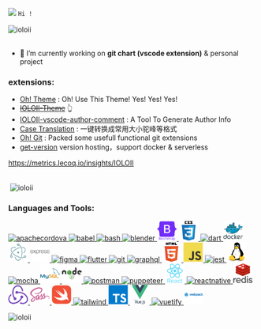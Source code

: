 <!-- ![snake gif](https://raw.githubusercontent.com/IOLOII/IOLOII/output/github-contribution-grid-snake.svg) -->
<!-- ![GitHub Snake Light](https://raw.githubusercontent.com/IOLOII/IOLOII/output/github-snake.svg#gh-light-mode-only)
![GitHub Snake dark](https://raw.githubusercontent.com/IOLOII/IOLOII/output/github-snake-dark.svg#gh-dark-mode-only) -->
<!-- ![Snake](https://raw.githubusercontent.com/IOLOII/IOLOII/output/ocean.gif) -->
<!-- ![](https://komarev.com/ghpvc/?username=IOLOII&color=blueviolet)    -->
<!-- ![IOLOII's GitHub stats](https://github-readme-stats.vercel.app/api?username=IOLOII&show_icons=true) -->
<!-- [![Imaage](https://github.com/IOLOII/IOLOII/blob/master/image.png?raw=true)](https://github.com/IOLOII) -->
<!-- ![Metrics](https://metrics.lecoq.io/IOLOII?template=classic&config.timezone=Asia%2FShanghai) -->
<!-- ![IOLOII's Most used languages](https://github-readme-stats.vercel.app/api/top-langs?username=IOLOII&show_icons=true&count_private=true&theme=gotham) -->
<!-- ![IOLOII's Most used languages](https://github-readme-stats.vercel.app/api/top-langs/?username=IOLOII&layout=compact&hide_border=true&langs_count=10) -->

<!-- * [IOLOII skyline 2023](https://skyline.github.com/IOLOII/2023)
* [IOLOII skyline 2022](https://skyline.github.com/IOLOII/2022)
* [IOLOII skyline 2021](https://skyline.github.com/IOLOII/2021) -->



<!--   my-header-img -->
<!-- ![](./src/header_.png)
<a href="http://csyedu.top"><img src="./assets/head_logo.jpg" align="right" height="48" width="48" ></a> -->

<!--   my-ticker -->    
<!-- [![Typing SVG](https://readme-typing-svg.herokuapp.com?color=%2336BCF7&center=true&vCenter=true&width=600&lines=Hi+there+👋,+I+am+Steve;+Welcome+to+My+Profile!;Over+2+years+of+programming+experience;Always+learning+new+things;)](https://git.io/typing-svg) -->

<!--   my-skils -->

<!-- |              |                                                          |
| -------------------- | ------------------------------------------------------------ |
| **Perfer**   | ![Typescript](https://img.shields.io/badge/-Typescript%20-2088FF?style=flat&logo=Typescript&logoColor=white),  ![VsCode](https://img.shields.io/badge/-VsCode%20-2088FF?style=flat&logo=VsCode&logoColor=white) |
| **Git**          | [![Github Badge](https://img.shields.io/badge/-Github%20-2088FF?style=flat&logo=Github&logoColor=white)](https://github.com/IOLOII) |
| **Main** |  ![Typescript](https://img.shields.io/badge/-Typescript%20-2088FF?style=flat&logo=Typescript&logoColor=white), ![React Badge](https://img.shields.io/badge/React.js-%2525233178C6?style=flat&logo=react&logoColor=%23ffffff&labelColor=%2327a2f0&color=%2327a2f0), ![Vue Badge](https://img.shields.io/badge/Vue.js-%234FC08D?style=flat&logo=vuedotjs&labelColor=%236d6d6d&color=%234FC08D), ![JavaScript](https://img.shields.io/badge/-JavaScript-%233fb27f?style=flat&logo=javascript&logoColor=%23F7DF1E&labelColor=%236d6d6d&color=%23F7DF1E),![Nodejs](https://img.shields.io/badge/-Nodejs%20-2088FF?style=flat&logo=Nodejs&logoColor=white) | -->

<!--   GitHub stats graph -->







  
  <!-- <span>
  <img height="195" align="bottom" src="https://github-readme-stats.vercel.app/api/top-langs/?username=IOLOII&theme=radical&layout=compact" />
</span> -->

<!-- <h1 align="center">Hi 👋, I'm IOLOII</h1> -->
<img src="https://media.giphy.com/media/hvRJCLFzcasrR4ia7z/giphy.gif" width="25px">  <span>` Hi ! `</span>


<!-- <h3 align="left">Connect with me:</h3> -->


<div><img align="center" src="https://github-readme-streak-stats.herokuapp.com/?user=ioloii&" alt="ioloii" /></div>





<br/>

<!-- - [x] Skill :
  
  vue react js ts nodejs
  
  sequelize jest vite webpack  
  
  flutter swift android uniapp cordova    
  
  echart vxetable   
  
  vuetify element-ui vant-ui cube-ui vux-ui   
  
  gaode-map baidu-map qgis cesium openlayers mapbox 

  tailwindcss  

- [ ] Learn & try:

    

- [ ] Doing:

  Git status chart : A vscode extension which can view past total commit count, weekly、 monthly, etc. -->


<!-- > Now focus on develop vscode-extension & personal pro -->
- 🔭 I’m currently working on **git chart (vscode extension)** & personal project



### extensions:

  * [Oh! Theme](https://marketplace.visualstudio.com/items?itemName=IOLOII.Oh-Theme) : Oh! Use This Theme! Yes! Yes! Yes!
  * ~~[IOLOII-Theme](https://marketplace.visualstudio.com/items?itemName=IOLOII.IOLOII)~~ 👆
  * [IOLOII-vscode-author-comment](https://marketplace.visualstudio.com/items?itemName=IOLOII.IOLOII-vscode-author-comment)  : A Tool To Generate Author Info
  * [Case Translation](https://marketplace.visualstudio.com/items?itemName=IOLOII.case-translation)  : 一键转换成常用大小驼峰等格式
  * [Oh! Git](https://marketplace.visualstudio.com/items?itemName=IOLOII.oh-git)  : Packed some usefull functional git extensions
  * [get-version](https://github.com/IOLOII/get-version-server) version hosting，support docker & serverless


<!-- 
<div>
  <img align="left" src="https://github-readme-stats.vercel.app/api?username=IOLOII&show_icons=true&theme=radical" />
</div> -->


https://metrics.lecoq.io/insights/IOLOII


<br/>
<div>&nbsp;<img align="center" src="https://github-readme-stats.vercel.app/api?username=ioloii&show_icons=true&locale=en" alt="ioloii" /></div>



<h3 align="left">Languages and Tools:</h3>
<p align="left"> <a href="https://cordova.apache.org/" target="_blank" rel="noreferrer"> <img src="https://www.vectorlogo.zone/logos/apache_cordova/apache_cordova-icon.svg" alt="apachecordova" width="40" height="40"/> </a> <a href="https://babeljs.io/" target="_blank" rel="noreferrer"> <img src="https://www.vectorlogo.zone/logos/babeljs/babeljs-icon.svg" alt="babel" width="40" height="40"/> </a> <a href="https://www.gnu.org/software/bash/" target="_blank" rel="noreferrer"> <img src="https://www.vectorlogo.zone/logos/gnu_bash/gnu_bash-icon.svg" alt="bash" width="40" height="40"/> </a> <a href="https://www.blender.org/" target="_blank" rel="noreferrer"> <img src="https://download.blender.org/branding/community/blender_community_badge_white.svg" alt="blender" width="40" height="40"/> </a> <a href="https://getbootstrap.com" target="_blank" rel="noreferrer"> <img src="https://raw.githubusercontent.com/devicons/devicon/master/icons/bootstrap/bootstrap-plain-wordmark.svg" alt="bootstrap" width="40" height="40"/> </a> <a href="https://www.w3schools.com/css/" target="_blank" rel="noreferrer"> <img src="https://raw.githubusercontent.com/devicons/devicon/master/icons/css3/css3-original-wordmark.svg" alt="css3" width="40" height="40"/> </a> <a href="https://dart.dev" target="_blank" rel="noreferrer"> <img src="https://www.vectorlogo.zone/logos/dartlang/dartlang-icon.svg" alt="dart" width="40" height="40"/> </a> <a href="https://www.docker.com/" target="_blank" rel="noreferrer"> <img src="https://raw.githubusercontent.com/devicons/devicon/master/icons/docker/docker-original-wordmark.svg" alt="docker" width="40" height="40"/> </a> <a href="https://www.electronjs.org" target="_blank" rel="noreferrer"> <img src="https://raw.githubusercontent.com/devicons/devicon/master/icons/electron/electron-original.svg" alt="electron" width="40" height="40"/> </a> <a href="https://expressjs.com" target="_blank" rel="noreferrer"> <img src="https://raw.githubusercontent.com/devicons/devicon/master/icons/express/express-original-wordmark.svg" alt="express" width="40" height="40"/> </a> <a href="https://www.figma.com/" target="_blank" rel="noreferrer"> <img src="https://www.vectorlogo.zone/logos/figma/figma-icon.svg" alt="figma" width="40" height="40"/> </a> <a href="https://flutter.dev" target="_blank" rel="noreferrer"> <img src="https://www.vectorlogo.zone/logos/flutterio/flutterio-icon.svg" alt="flutter" width="40" height="40"/> </a> <a href="https://git-scm.com/" target="_blank" rel="noreferrer"> <img src="https://www.vectorlogo.zone/logos/git-scm/git-scm-icon.svg" alt="git" width="40" height="40"/> </a> <a href="https://graphql.org" target="_blank" rel="noreferrer"> <img src="https://www.vectorlogo.zone/logos/graphql/graphql-icon.svg" alt="graphql" width="40" height="40"/> </a> <a href="https://www.w3.org/html/" target="_blank" rel="noreferrer"> <img src="https://raw.githubusercontent.com/devicons/devicon/master/icons/html5/html5-original-wordmark.svg" alt="html5" width="40" height="40"/> </a> <a href="https://developer.mozilla.org/en-US/docs/Web/JavaScript" target="_blank" rel="noreferrer"> <img src="https://raw.githubusercontent.com/devicons/devicon/master/icons/javascript/javascript-original.svg" alt="javascript" width="40" height="40"/> </a> <a href="https://jestjs.io" target="_blank" rel="noreferrer"> <img src="https://www.vectorlogo.zone/logos/jestjsio/jestjsio-icon.svg" alt="jest" width="40" height="40"/> </a> <a href="https://www.linux.org/" target="_blank" rel="noreferrer"> <img src="https://raw.githubusercontent.com/devicons/devicon/master/icons/linux/linux-original.svg" alt="linux" width="40" height="40"/> </a> <a href="https://mochajs.org" target="_blank" rel="noreferrer"> <img src="https://www.vectorlogo.zone/logos/mochajs/mochajs-icon.svg" alt="mocha" width="40" height="40"/> </a> <a href="https://www.mysql.com/" target="_blank" rel="noreferrer"> <img src="https://raw.githubusercontent.com/devicons/devicon/master/icons/mysql/mysql-original-wordmark.svg" alt="mysql" width="40" height="40"/> </a> <a href="https://nodejs.org" target="_blank" rel="noreferrer"> <img src="https://raw.githubusercontent.com/devicons/devicon/master/icons/nodejs/nodejs-original-wordmark.svg" alt="nodejs" width="40" height="40"/> </a> <a href="https://postman.com" target="_blank" rel="noreferrer"> <img src="https://www.vectorlogo.zone/logos/getpostman/getpostman-icon.svg" alt="postman" width="40" height="40"/> </a> <a href="https://github.com/puppeteer/puppeteer" target="_blank" rel="noreferrer"> <img src="https://www.vectorlogo.zone/logos/pptrdev/pptrdev-official.svg" alt="puppeteer" width="40" height="40"/> </a> <a href="https://reactjs.org/" target="_blank" rel="noreferrer"> <img src="https://raw.githubusercontent.com/devicons/devicon/master/icons/react/react-original-wordmark.svg" alt="react" width="40" height="40"/> </a> <a href="https://reactnative.dev/" target="_blank" rel="noreferrer"> <img src="https://reactnative.dev/img/header_logo.svg" alt="reactnative" width="40" height="40"/> </a> <a href="https://redis.io" target="_blank" rel="noreferrer"> <img src="https://raw.githubusercontent.com/devicons/devicon/master/icons/redis/redis-original-wordmark.svg" alt="redis" width="40" height="40"/> </a> <a href="https://redux.js.org" target="_blank" rel="noreferrer"> <img src="https://raw.githubusercontent.com/devicons/devicon/master/icons/redux/redux-original.svg" alt="redux" width="40" height="40"/> </a> <a href="https://sass-lang.com" target="_blank" rel="noreferrer"> <img src="https://raw.githubusercontent.com/devicons/devicon/master/icons/sass/sass-original.svg" alt="sass" width="40" height="40"/> </a> <a href="https://developer.apple.com/swift/" target="_blank" rel="noreferrer"> <img src="https://raw.githubusercontent.com/devicons/devicon/master/icons/swift/swift-original.svg" alt="swift" width="40" height="40"/> </a> <a href="https://tailwindcss.com/" target="_blank" rel="noreferrer"> <img src="https://www.vectorlogo.zone/logos/tailwindcss/tailwindcss-icon.svg" alt="tailwind" width="40" height="40"/> </a> <a href="https://www.typescriptlang.org/" target="_blank" rel="noreferrer"> <img src="https://raw.githubusercontent.com/devicons/devicon/master/icons/typescript/typescript-original.svg" alt="typescript" width="40" height="40"/> </a> <a href="https://vuejs.org/" target="_blank" rel="noreferrer"> <img src="https://raw.githubusercontent.com/devicons/devicon/master/icons/vuejs/vuejs-original-wordmark.svg" alt="vuejs" width="40" height="40"/> </a> <a href="https://vuetifyjs.com/en/" target="_blank" rel="noreferrer"> <img src="https://bestofjs.org/logos/vuetify.svg" alt="vuetify" width="40" height="40"/> </a> <a href="https://webpack.js.org" target="_blank" rel="noreferrer"> <img src="https://raw.githubusercontent.com/devicons/devicon/d00d0969292a6569d45b06d3f350f463a0107b0d/icons/webpack/webpack-original-wordmark.svg" alt="webpack" width="40" height="40"/> </a> </p>
<p align="left"> <img src="https://komarev.com/ghpvc/?username=ioloii&label=Profile%20views&color=0e75b6&style=flat" alt="ioloii" /> </p>



